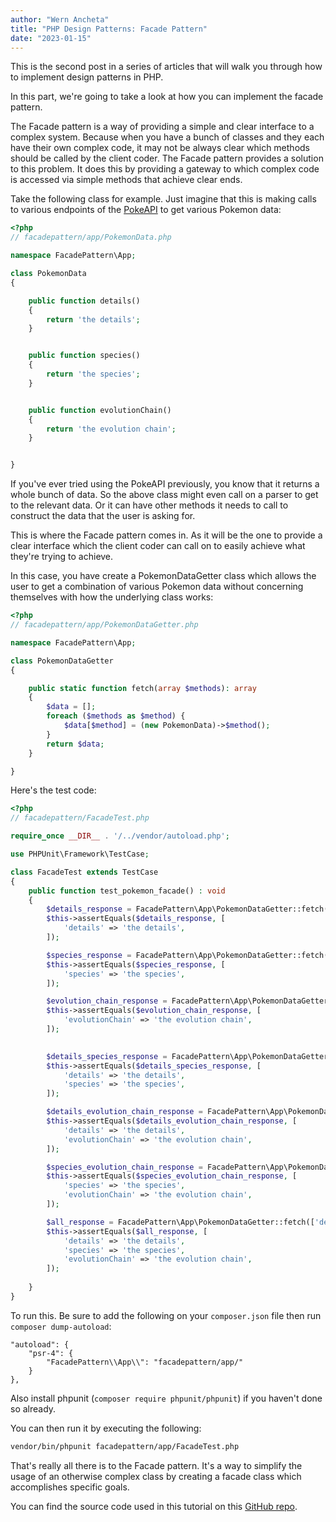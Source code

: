 ```yaml
---
author: "Wern Ancheta"
title: "PHP Design Patterns: Facade Pattern"
date: "2023-01-15"
---
```


This is the second post in a series of articles that will walk you through how to implement design patterns in PHP.

In this part, we're going to take a look at how you can implement the facade pattern.

The Facade pattern is a way of providing a simple and clear interface to a complex system. Because when you have a bunch of classes and they each have their own complex code, it may not be always clear which methods should be called by the client coder. The Facade pattern provides a solution to this problem. It does this by providing a gateway to which complex code is accessed via simple methods that achieve clear ends.

Take the following class for example. Just imagine that this is making calls to various endpoints of the [PokeAPI](https://pokeapi.co/) to get various Pokemon data:

```php 
<?php 
// facadepattern/app/PokemonData.php

namespace FacadePattern\App;

class PokemonData
{

    public function details()
    {
        return 'the details';
    }


    public function species()
    {
        return 'the species';
    }


    public function evolutionChain()
    {
        return 'the evolution chain';
    }


}
```

If you've ever tried using the PokeAPI previously, you know that it returns a whole bunch of data. So the above class might even call on a parser to get to the relevant data. Or it can have other methods it needs to call to construct the data that the user is asking for.

This is where the Facade pattern comes in. As it will be the one to provide a clear interface which the client coder can call on to easily achieve what they're trying to achieve.

In this case, you have create a PokemonDataGetter class which allows the user to get a combination of various Pokemon data without concerning themselves with how the underlying class works:

```php 
<?php 
// facadepattern/app/PokemonDataGetter.php

namespace FacadePattern\App;

class PokemonDataGetter
{   

    public static function fetch(array $methods): array 
    {
        $data = [];
        foreach ($methods as $method) {
            $data[$method] = (new PokemonData)->$method();
        }
        return $data;
    }

}
```

Here's the test code:

```php
<?php 
// facadepattern/FacadeTest.php

require_once __DIR__ . '/../vendor/autoload.php';

use PHPUnit\Framework\TestCase;

class FacadeTest extends TestCase
{
    public function test_pokemon_facade() : void
    {
        $details_response = FacadePattern\App\PokemonDataGetter::fetch(['details']);
        $this->assertEquals($details_response, [
            'details' => 'the details',
        ]);

        $species_response = FacadePattern\App\PokemonDataGetter::fetch(['species']);
        $this->assertEquals($species_response, [
            'species' => 'the species',
        ]);

        $evolution_chain_response = FacadePattern\App\PokemonDataGetter::fetch(['evolutionChain']);
        $this->assertEquals($evolution_chain_response, [
            'evolutionChain' => 'the evolution chain',
        ]);

        
        $details_species_response = FacadePattern\App\PokemonDataGetter::fetch(['details', 'species']);
        $this->assertEquals($details_species_response, [
            'details' => 'the details',
            'species' => 'the species',
        ]);

        $details_evolution_chain_response = FacadePattern\App\PokemonDataGetter::fetch(['details', 'evolutionChain']);
        $this->assertEquals($details_evolution_chain_response, [
            'details' => 'the details',
            'evolutionChain' => 'the evolution chain',
        ]);

        $species_evolution_chain_response = FacadePattern\App\PokemonDataGetter::fetch(['species', 'evolutionChain']);
        $this->assertEquals($species_evolution_chain_response, [
            'species' => 'the species',
            'evolutionChain' => 'the evolution chain',
        ]);

        $all_response = FacadePattern\App\PokemonDataGetter::fetch(['details', 'species', 'evolutionChain']);
        $this->assertEquals($all_response, [
            'details' => 'the details',
            'species' => 'the species',
            'evolutionChain' => 'the evolution chain',
        ]);
        
    }
} 
```

To run this. Be sure to add the following on your `composer.json` file then run `composer dump-autoload`:

```
"autoload": {
    "psr-4": {
        "FacadePattern\\App\\": "facadepattern/app/"
    }
},
```

Also install phpunit (`composer require phpunit/phpunit`) if you haven't done so already.

You can then run it by executing the following:

```bash
vendor/bin/phpunit facadepattern/app/FacadeTest.php
```

That's really all there is to the Facade pattern. It's a way to simplify the usage of an otherwise complex class by creating a facade class which accomplishes specific goals. 

You can find the source code used in this tutorial on this [GitHub repo](https://github.com/anchetaWern/php-design-patterns).

